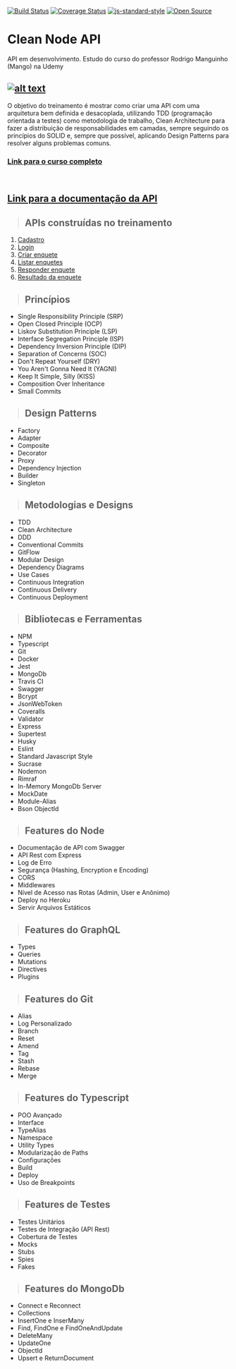 [![Build Status](https://app.travis-ci.com/KelpGF/NodeJs-Typescript-TDD-DDD-Clean_Architecture-SOLID.svg?branch=master)](https://app.travis-ci.com/KelpGF/NodeJs-Typescript-TDD-DDD-Clean_Architecture-SOLID)
[![Coverage Status](https://coveralls.io/repos/github/KelpGF/NodeJs-Typescript-TDD-DDD-Clean_Architecture-SOLID/badge.svg?branch=master)](https://coveralls.io/github/KelpGF/NodeJs-Typescript-TDD-DDD-Clean_Architecture-SOLID?branch=master)
[![js-standard-style](https://img.shields.io/badge/code%20style-standard-brightgreen.svg)](http://standardjs.com)
[![Open Source](https://badges.frapsoft.com/os/v1/open-source.svg?v=103)](https://opensource.org/)

# **Clean Node API**
API em desenvolvimento. Estudo do curso do professor Rodrigo Manguinho (Mango) na Udemy

[![alt text](./public/images/clean_arq.jpeg "Link para o treinamento")](https://www.udemy.com/course/tdd-com-mango/?referralCode=B53CE5CA2B9AFA5A6FA1)
---


O objetivo do treinamento é mostrar como criar uma API com uma arquitetura bem definida e desacoplada, utilizando
TDD (programação orientada a testes) como metodologia de trabalho, Clean Architecture para fazer a distribuição de
responsabilidades em camadas, sempre seguindo os princípios do SOLID e, sempre que possível, aplicando Design
Patterns para resolver alguns problemas comuns.
### [**Link para o curso completo**](https://www.udemy.com/course/tdd-com-mango/?referralCode=B53CE5CA2B9AFA5A6FA1)
<br />

## [**Link para a documentação da API**](https://ts-tdd-ddd-cleanarchitecture.herokuapp.com/api-docs/#/Login/post_login)

> ## APIs construídas no treinamento

1. [Cadastro](./requirements/signup.md)
2. [Login](./requirements/login.md)
3. [Criar enquete](./requirements/add-survey.md)
4. [Listar enquetes](./requirements/list-surveys.md)
5. [Responder enquete](./requirements/save-survey-result.md)
6. [Resultado da enquete](./requirements/get-survey-result.md)

> ## Princípios

* Single Responsibility Principle (SRP)
* Open Closed Principle (OCP)
* Liskov Substitution Principle (LSP)
* Interface Segregation Principle (ISP)
* Dependency Inversion Principle (DIP)
* Separation of Concerns (SOC)
* Don't Repeat Yourself (DRY)
* You Aren't Gonna Need It (YAGNI)
* Keep It Simple, Silly (KISS)
* Composition Over Inheritance
* Small Commits

> ## Design Patterns

* Factory
* Adapter
* Composite
* Decorator
* Proxy
* Dependency Injection
* Builder
* Singleton

> ## Metodologias e Designs

* TDD
* Clean Architecture
* DDD
* Conventional Commits
* GitFlow
* Modular Design
* Dependency Diagrams
* Use Cases
* Continuous Integration
* Continuous Delivery
* Continuous Deployment

> ## Bibliotecas e Ferramentas

* NPM
* Typescript
* Git
* Docker
* Jest
* MongoDb
* Travis CI
* Swagger
* Bcrypt
* JsonWebToken
* Coveralls
* Validator
* Express
* Supertest
* Husky
* Eslint
* Standard Javascript Style
* Sucrase
* Nodemon
* Rimraf
* In-Memory MongoDb Server
* MockDate
* Module-Alias
* Bson ObjectId

> ## Features do Node

* Documentação de API com Swagger
* API Rest com Express
* Log de Erro
* Segurança (Hashing, Encryption e Encoding)
* CORS
* Middlewares
* Nível de Acesso nas Rotas (Admin, User e Anônimo)
* Deploy no Heroku
* Servir Arquivos Estáticos

> ## Features do GraphQL

* Types
* Queries
* Mutations
* Directives
* Plugins

> ## Features do Git

* Alias
* Log Personalizado
* Branch
* Reset
* Amend
* Tag
* Stash
* Rebase
* Merge

> ## Features do Typescript

* POO Avançado
* Interface
* TypeAlias
* Namespace
* Utility Types
* Modularização de Paths
* Configurações
* Build
* Deploy
* Uso de Breakpoints

> ## Features de Testes

* Testes Unitários
* Testes de Integração (API Rest)
* Cobertura de Testes
* Mocks
* Stubs
* Spies
* Fakes

> ## Features do MongoDb

* Connect e Reconnect
* Collections
* InsertOne e InserMany
* Find, FindOne e FindOneAndUpdate
* DeleteMany
* UpdateOne
* ObjectId
* Upsert e ReturnDocument

